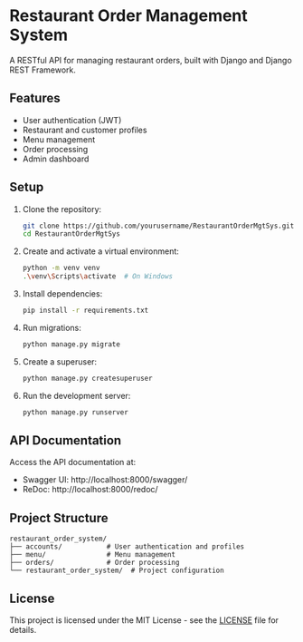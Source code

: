 # Restaurant Order Management System

A RESTful API for managing restaurant orders, built with Django and Django REST Framework.

## Features

- User authentication (JWT)
- Restaurant and customer profiles
- Menu management
- Order processing
- Admin dashboard

## Setup

1. Clone the repository:
   ```bash
   git clone https://github.com/yourusername/RestaurantOrderMgtSys.git
   cd RestaurantOrderMgtSys
   ```

2. Create and activate a virtual environment:
   ```bash
   python -m venv venv
   .\venv\Scripts\activate  # On Windows
   ```

3. Install dependencies:
   ```bash
   pip install -r requirements.txt
   ```

4. Run migrations:
   ```bash
   python manage.py migrate
   ```

5. Create a superuser:
   ```bash
   python manage.py createsuperuser
   ```

6. Run the development server:
   ```bash
   python manage.py runserver
   ```

## API Documentation

Access the API documentation at:
- Swagger UI: http://localhost:8000/swagger/
- ReDoc: http://localhost:8000/redoc/

## Project Structure

```
restaurant_order_system/
├── accounts/           # User authentication and profiles
├── menu/               # Menu management
├── orders/             # Order processing
└── restaurant_order_system/  # Project configuration
```

## License

This project is licensed under the MIT License - see the [LICENSE](LICENSE) file for details.
